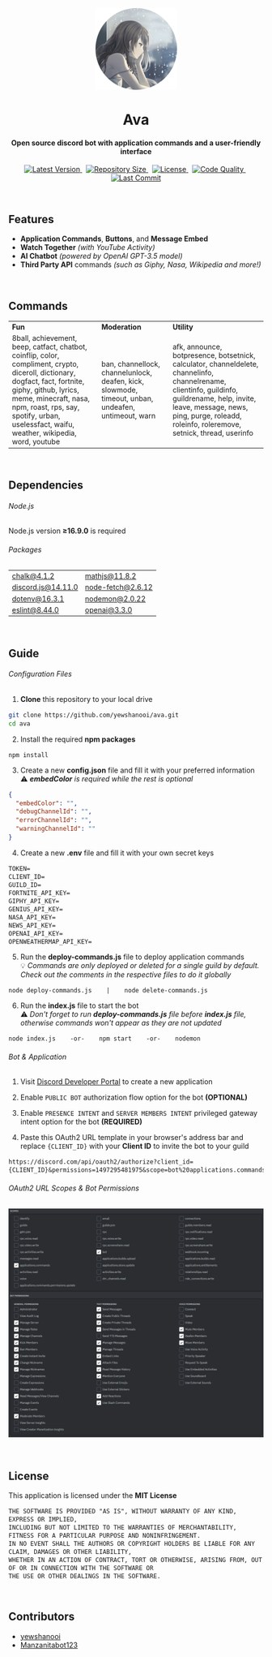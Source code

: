 <p align="center">
    <img src=".github/readme_icon.png" width="161" height="161"/>
    <h1 align="center">Ava</h1>
    <h4 align="center">Open source discord bot with application commands and a user-friendly interface</h4>
</p>

<p align="center">
    <a href="https://github.com/yewshanooi/ava/releases/">
        <img alt="Latest Version" src="https://img.shields.io/github/v/release/yewshanooi/ava?include_prereleases&style=flat-square">
    </a>
  &nbsp;
    <a href="https://github.com/yewshanooi/ava/">
        <img alt="Repository Size" src="https://img.shields.io/github/repo-size/yewshanooi/ava?style=flat-square">
    </a>
  &nbsp;
    <a href="https://github.com/yewshanooi/ava/blob/main/LICENSE">
        <img alt="License" src="https://img.shields.io/github/license/yewshanooi/ava?style=flat-square">
    </a>
  &nbsp;
    <a href="https://www.codefactor.io/repository/github/yewshanooi/ava/">
        <img alt="Code Quality" src="https://img.shields.io/codefactor/grade/github/yewshanooi/ava?style=flat-square">
    </a>
  &nbsp;
    <a href="https://github.com/yewshanooi/ava/commits/">
        <img alt="Last Commit" src="https://img.shields.io/github/last-commit/yewshanooi/ava?style=flat-square">
    </a>
</p>
<br/>

## Features
- **Application Commands**, **Buttons**, and **Message Embed**
- **Watch Together** *(with YouTube Activity)*
- **AI Chatbot** *(powered by OpenAI GPT-3.5 model)*
- **Third Party API** commands *(such as Giphy, Nasa, Wikipedia and more!)*
<br/>

## Commands
<table>
  <tr>
    <td><b>Fun</b></td>
    <td><b>Moderation</b></td>
    <td><b>Utility</b></td>
  </tr>
  <tr>
    <td>8ball, achievement, beep, catfact, chatbot, coinflip, color, compliment, crypto, diceroll, dictionary, dogfact, fact, fortnite, giphy, github, lyrics, meme, minecraft, nasa, npm, roast, rps, say, spotify, urban, uselessfact, waifu, weather, wikipedia, word, youtube</td>
    <td>ban, channellock, channelunlock, deafen, kick, slowmode, timeout, unban, undeafen, untimeout, warn</td>
    <td>afk, announce, botpresence, botsetnick, calculator, channeldelete, channelinfo, channelrename, clientinfo, guildinfo, guildrename, help, invite, leave, message, news, ping, purge, roleadd, roleinfo, roleremove, setnick, thread, userinfo</td>
  </tr>
</table>
<br/>

## Dependencies
###### Node.js
Node.js version **≥16.9.0** is required

###### Packages
<table>
  <tr>
    <td><a href="https://www.npmjs.com/package/chalk">chalk@4.1.2</a></td>
    <td><a href="https://www.npmjs.com/package/mathjs">mathjs@11.8.2</a></td>
  </tr>
  <tr>
    <td><a href="https://www.npmjs.com/package/discord.js">discord.js@14.11.0</a></td>
    <td><a href="https://www.npmjs.com/package/node-fetch">node-fetch@2.6.12</a></td>
  </tr>
  <tr>
    <td><a href="https://www.npmjs.com/package/dotenv">dotenv@16.3.1</a></td>
    <td><a href="https://www.npmjs.com/package/nodemon">nodemon@2.0.22</a></td>
  </tr>
  <tr>
    <td><a href="https://www.npmjs.com/package/eslint">eslint@8.44.0</a></td>
    <td><a href="https://www.npmjs.com/package/openai">openai@3.3.0</a></td>
  </tr>
</table>
<br/>

## Guide
###### Configuration Files
1. **Clone** this repository to your local drive
```sh
git clone https://github.com/yewshanooi/ava.git
cd ava
```
2. Install the required **npm packages**
```
npm install
```
3. Create a new **config.json** file and fill it with your preferred information<br/>
⚠️ ***embedColor** is required while the rest is optional*
```json
{
  "embedColor": "",
  "debugChannelId": "",
  "errorChannelId": "",
  "warningChannelId": ""
}
```
4. Create a new **.env** file and fill it with your own secret keys
```
TOKEN=
CLIENT_ID=
GUILD_ID=
FORTNITE_API_KEY=
GIPHY_API_KEY=
GENIUS_API_KEY=
NASA_API_KEY=
NEWS_API_KEY=
OPENAI_API_KEY=
OPENWEATHERMAP_API_KEY=
```
5. Run the **deploy-commands.js** file to deploy application commands<br/>
💡 *Commands are only deployed or deleted for a single guild by default. Check out the comments in the respective files to do it globally*
```
node deploy-commands.js    |    node delete-commands.js
```
6. Run the **index.js** file to start the bot<br/>
⚠️ *Don't forget to run **deploy-commands.js** file before **index.js** file, otherwise commands won't appear as they are not updated*
```
node index.js    -or-    npm start    -or-    nodemon
```

###### Bot & Application
1. Visit [Discord Developer Portal](https://discord.com/developers/applications) to create a new application

2. Enable `PUBLIC BOT` authorization flow option for the bot **(OPTIONAL)**

3. Enable `PRESENCE INTENT` and `SERVER MEMBERS INTENT` privileged gateway intent option for the bot **(REQUIRED)**

4. Paste this OAuth2 URL template in your browser's address bar and replace `{CLIENT_ID}` with your **Client ID** to invite the bot to your guild
```url
https://discord.com/api/oauth2/authorize?client_id={CLIENT_ID}&permissions=1497295481975&scope=bot%20applications.commands
```

###### OAuth2 URL Scopes & Bot Permissions
<p align="left">
    <img src=".github/oauth2_url_generator.png"/>
</p>
<br/>

## License
This application is licensed under the **MIT License**
```
THE SOFTWARE IS PROVIDED "AS IS", WITHOUT WARRANTY OF ANY KIND, EXPRESS OR IMPLIED, 
INCLUDING BUT NOT LIMITED TO THE WARRANTIES OF MERCHANTABILITY, FITNESS FOR A PARTICULAR PURPOSE AND NONINFRINGEMENT. 
IN NO EVENT SHALL THE AUTHORS OR COPYRIGHT HOLDERS BE LIABLE FOR ANY CLAIM, DAMAGES OR OTHER LIABILITY, 
WHETHER IN AN ACTION OF CONTRACT, TORT OR OTHERWISE, ARISING FROM, OUT OF OR IN CONNECTION WITH THE SOFTWARE OR 
THE USE OR OTHER DEALINGS IN THE SOFTWARE.
```
<br/>

## Contributors
- [yewshanooi](https://github.com/yewshanooi)
- [Manzanitabot123](https://github.com/Manzanitabot123)
